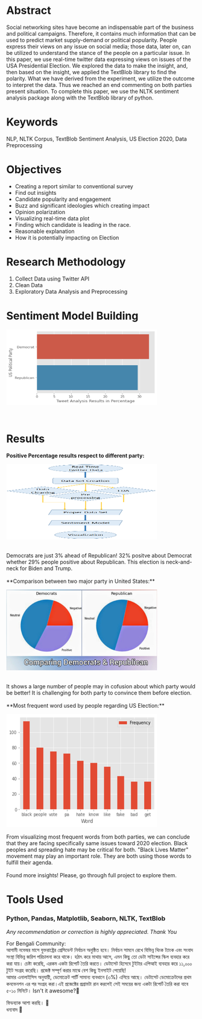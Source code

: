 # Abstract
Social networking sites have become an indispensable part of the business and political campaigns. Therefore, it contains much information that can be used to predict market supply-demand or political popularity. People express their views on any issue on social media; those data, later on, can be utilized to understand the stance of the people on a particular issue. In this paper, we use real-time twitter data expressing views on issues of the USA Presidential Election. We explored the data to make the insight, and, then based on the insight, we applied the TextBlob library to find the polarity. What we have derived from the experiment, we utilize the outcome to interpret the data. Thus we reached an end commenting on both parties present situation. To complete this paper, we use the NLTK sentiment analysis package along with the TextBlob library of python.

# Keywords
NLP, NLTK Corpus, TextBlob Sentiment Analysis, US Election 2020, Data Preprocessing

# Objectives
- Creating a report similar to conventional survey
- Find out insights
- Candidate popularity and engagement
- Buzz and significant ideologies which creating impact
- Opinion polarization
- Visualizing real-time data plot
- Finding which candidate is leading in the race. 
- Reasonable explanation 
- How it is potentially impacting on Election

# Research Methodology
1. Collect Data using Twitter API
2. Clean Data
3. Exploratory Data Analysis and Preprocessing

# Sentiment Model Building
<p align="left">
    <img src='https://raw.githubusercontent.com/Shaon2221/Real-Time-Tweet-Analysis-on-US-Election-2020/master/results.png' height=200 width=400>
</p></br>

# Results
**Positive Percentage results respect to different party:**
<p align="left">
    <img src='https://raw.githubusercontent.com/Shaon2221/Real-Time-Tweet-Analysis-on-US-Election-2020/master/figure-4.png' height=200 width=400>
</p></br>
Democrats are just 3% ahead of Republican! 32% positve about Democrat whether 29% people positive about Republican. This election is neck-and-neck for Biden and Trump. </br></br>
**Comparison between two major party in United States:**
<p align="left">
    <img src='https://raw.githubusercontent.com/Shaon2221/Real-Time-Tweet-Analysis-on-US-Election-2020/master/comparing.jpeg' width=400>
</p></br>
It shows a large number of people may in cofusion about which party would be better! It is challenging for both party to convince them before election. </br></br>
**Most frequent word used by people regarding US Election:**
<p align="left">
    <img src='https://raw.githubusercontent.com/Shaon2221/Real-Time-Tweet-Analysis-on-US-Election-2020/master/mst_frqnt_wrds.png' height=300 width=400>
</p>
From visualizing most frequent words from both parties, we can conclude that they are facing specifically same issues toward 2020 election. Black peoples and spreading hate may be critical for both. "Black Lives Matter" movement may play an important role. They are both using those words to fulfill their agenda.</br></br>
Found more insights! Please, go through full project to explore them.


# Tools Used
### Python, Pandas, Matplotlib, Seaborn, NLTK, TextBlob

_Any recommendation or correction is highly appreciated. Thank You_

For Bengali Community: <br>
আগামী নভেম্বর মাসে যুক্তরাষ্ট্রের প্রেসিডেন্ট নির্বাচন অনুষ্ঠিত হবে। নির্বাচন সামনে রেখে বিভিন্ন থিংক ট্যাংক এবং সংবাদ সংস্থা বিভিন্ন জরিপ পরিচালনা করে থাকে। হঠাৎ করে মাথায় আসে, এমন কিছু তো ডেটা সাইন্সের স্কিল ব্যবহার করে করা যায়। চেষ্টা করেছি, এরকম একটা রিপোর্ট তৈরি করতে। ডেটাসেট হিসেবে টুইটার এপিআই ব্যবহার করে ১১,০০০ টুইট সংগ্রহ করেছি। প্রজেক্ট সম্পূর্ণ করার মাঝে বেশ কিছু ইনসাইট পেয়েছি!<br>
আমার এনালাইসিস অনুযায়ী, ডেমোক্রেট পার্টি সামান্য ব্যবধানে (৩%) এগিয়ে আছে। ডেটাসেট ডেমোক্রেটদের প্রথম কনভেনশন এর পর সংগ্রহ করা।এই প্রজেক্টের প্রগ্রামটা রান করলেই সেই সময়ের জন্য একটা রিপোর্ট তৈরি করা যাবে ৫-১০ মিনিটে। Isn't it awesome?🤔 <br>

ফিডব্যাক আশা করছি। 🙏<br>
ধন্যবাদ 🖤
